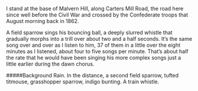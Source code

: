 I stand at the base of Malvern Hill, along Carters Mill Road, the road here since well before the Civil War and crossed by the Confederate troops that August morning back in 1862. 

A field sparrow sings his bouncing ball, a deeply slurred whistle that gradually morphs into a trill over about two and a half seconds. It’s the same song over and over as I listen to him, 37 of them in a little over the eight minutes as I listened, about four to five songs per minute. That’s about half the rate that he would have been singing his more complex songs just a little earlier during the dawn chorus. 

#####Background
Rain.  In the distance, a second field sparrow, tufted titmouse, grasshopper sparrow, indigo bunting. A train whistle. 
